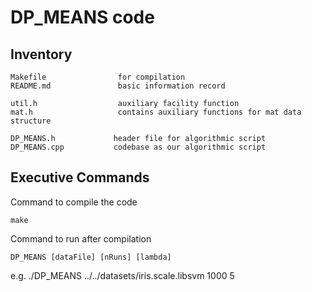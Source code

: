 DP\_MEANS code
=======================

Inventory
--------------

    Makefile                for compilation
    README.md               basic information record

    util.h                  auxiliary facility function
    mat.h                   contains auxiliary functions for mat data structure

    DP_MEANS.h             header file for algorithmic script
    DP_MEANS.cpp           codebase as our algorithmic script

Executive Commands
---------------
Command to compile the code

    make 

Command to run after compilation 

    DP_MEANS [dataFile] [nRuns] [lambda]

e.g.
    ./DP_MEANS ../../datasets/iris.scale.libsvm 1000 5

